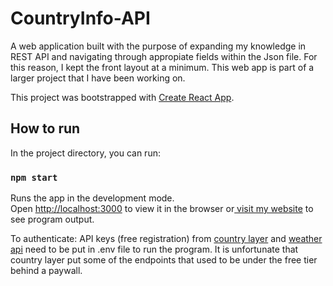# CountryInfo-API

A web application built with the purpose of expanding my knowledge in REST API and navigating through appropiate fields within the Json file. For this reason, I kept the front layout at a minimum. This web app is part of a larger project that I have been working on. 



This project was bootstrapped with [Create React App](https://github.com/facebook/create-react-app).

## How to run

In the project directory, you can run:

### `npm start`

Runs the app in the development mode.\
Open [http://localhost:3000](http://localhost:3000) to view it in the browser or[ visit my website](https://www.danielmeneses.com/index.html#proj-desktop) to see program output. 

To authenticate: API keys (free registration) from [country layer](https://countrylayer.com/) and [weather api](https://www.weatherapi.com/) need to be put in .env file to run the program. It is unfortunate that country layer put some of the endpoints that used to be under the free tier behind a paywall. 




